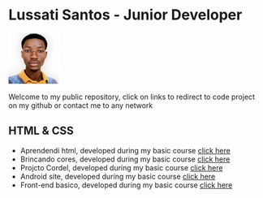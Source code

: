 # Lussati Santos - Junior Developer
<img src="img/lussati-300.jpg" width="100px">

Welcome to my public repository, click on links to redirect to code project on my github or contact me to any network

## HTML & CSS
- Aprendendi html, developed during my basic course <a href="https://github.com/lussatisantos/aprendendo-html">click here</a>
- Brincando cores, developed during my basic course <a href="https://github.com/lussatisantos/brincando-cores-css">click here</a>
- Projcto Cordel, developed during my basic course <a href="https://github.com/lussatisantos/projecto-cordel">click here</a>
- Android site, developed during my basic course <a href="https://github.com/lussatisantos/android-site">click here</a>
- Front-end basico, developed during my basic course <a href="https://github.com/lussatisantos/front-end-basico"> click here</a>
